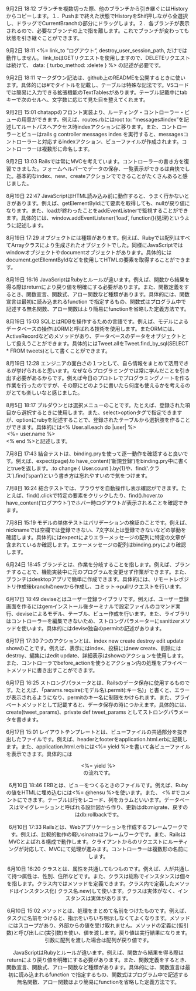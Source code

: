 
 9月2日 18:12
ブランチを複数切った際、他のブランチから引き継ぐにはHistoryからコピーします。１．Pushまで終えた状態でHistoryをShif押しながら全選択し、ドラッグでCurrentBranchの部分にドラッグします。２．各ブランチが表示されるので、必要なブランチの上で指を離します。これでブランチが変わっても状態を引き継ぐことができます。


 9月2日 18:11
<%= link_to “ログアウト“, destroy_user_session_path,
だけでは動作しません。
link_toはGETリクエストを使用しますので、DELETEリクエストは続けて、
 data: { turbo_method: :delete } %>
の記述が必要です。


 9月2日 18:11
マークダウン記法は、github上のREADMEを公開するときに使います。具体的には#でタイトルを記載し、テーブルは特殊な記法です。VSコードでは簡易に入力できる拡張機能のTextTablesがあります。テーブル記載中にtabキーで次のセルへ、文字数に応じて見た目を整えてくれます。


 9月2日 15:01
chatappのフロント実装より、ルーティング・コントローラー・ビューの用意ができます。例えば、routes.rbにはroot to: “messages#index”を記述してルートパスへアクセス時indexアクションに移ります。また、コントローラーとビューはrails g controller messages indes を実行すると、messagesコントローラーと対応するindexアクション、ビューファイルが作成されます。コントローラーは複数形に命名します。


 9月2日 13:03
Railsでは常にMVCを考えています。コントローラーの書き方を復習できました。フォームヘルパーでデータの保存、一覧表示ができるは爽快でした。基本的なindex、new、createアクションでできることがたくさんあると感じました。


 8月19日 22:47
JavaScriptはHTML読み込み前に動作すると、うまく行かないときがあります。例えば、getElementByIdにて要素を取得しても、nullが戻り値になります。また、loadが終わったことをaddEventListnerで監視することができます。具体的には、window.addEventListener(‘load’, function(){処理}というように記述します。


 8月19日 17:29
オブジェクトには種類があります。例えば、Rubyでは配列はすべてArrayクラスにより生成されたオブジェクトでした。同様にJavaScriptではwindowオブジェクトやdocumentオブジェクトがあります。具体的にはdocument.getEllemntByIdなどを使用してHTMLの要素を取得することができます。


 8月19日 16:16
JavaScriptはRubyとルールが違います。例えば、関数から結果を得る際はreturnにより戻り値を明確にする必要があります。また、関数定義をするとき、関数宣言、関数式、アロー関数など種類があります。具体的には、関数宣言は最初に読み込まれるfunction で指定するもの、関数式はプログラム中で記述する無名関数、アロー関数はより簡易にfunctionを省略した定義方法です。


 8月19日 15:03
SQLとはRDBを操作するための言語です。例えば、モデルによるデータベースの操作はORMと呼ばれる技術を使用します。またORMには、ActiveRecordなどのメソッドがあり、データベースのデータをオブジェクトとして扱えうことができます。具体的にはTweet.allをTweet.find_by_sql(SELECT * FROM tweets)として書くことができます。


 8月19日 12:28
エンジニアの面白さの１つとして、自ら情報をまとめて活用できるが挙げられると思います。なぜならプログラミングでは常に学んだことを引き出す必要があるからです。例えば今日のプロトレでプログラミングノートを作る作業を行ったのですが、その際にどのように書いたら何度も使えるかを考えるのがとても楽しいなと感じました。


 8月5日 18:17
プルダウンとは選択メニューのことです。たとえば、登録された項目から選択するときに使用します。また、select>optionタグで指定できますが、optionにrubyを記述することで、登録されたテーブルから選択肢を作ることができます。具体的には<% User.all.each do |user| %><option><%= user.name %></option><% end %>と記述します。


 7月8日 17:43
結合テストは、binding.pryを使って逐一動作を確認すると良いです。例えば、expect(page).to have_content(‘新規登録‘)をbinding.pry中に書くとtrueを返します。.to change { User.count }.by{1}や、find(‘.クラス’).find(‘span’)という書き方は忘れやすいので気をつけます。


 7月8日 16:24
結合テストでは、ブラウザを自動操作し表示確認ができます。たとえば、find().clickで特定の要素をクリックしたり、find().hover.to have_content(‘ログアウト’)でホバー時ログアウトが表示されることを確認できます。


 7月8日 15:19
モデルの単体テストはバリデーションの検証のことです。例えば、nicknameでは空欄では登録できない、7文字以上は登録できないなどの挙動を確認します。具体的にはexpectによりエラーメッセージの配列に特定の文章が含まれているか確認します。エラーメッセージの配列はbinding.pryにより確認します。


 6月24日 18:45
ブランチとは、作業を分岐することを指します。例えば、ブランチすることで、機能実装中に元のプログラムを変更せず作業ができます。また、ブランチはdesktopアプリで簡単に作成できます。具体的には、リモートレポジトリ作成後branchのnewから作成し、コミット→pullリクエストを行います。


 6月17日 18:49
deviseとはユーザー登録ライブラリです。例えば、ユーザー登録画面を作るにはgemインストール後ターミナルで設定ファイルのコマンド実行、deviseによるモデル、テーブル、ビュー作成を行います。また、ライブラリはコントローラーを編集できないため、ストロングパラメーターにsanitizerメソッドを使います。具体的にはdevise独自のpermitの記述があります。


 6月17日 17:30
7つのアクションとは、index new create destroy edit update showのことです。例えば、表示にはindex、投稿にはnew create、削除にはdestroy、編集にはedit update、詳細表示はshowのアクションを使用します。また、コントローラでbefore_actionを使うとアクション内の処理をプライベートメソッドに書き出すことができます。


 6月17日 16:25
ストロングパラメータとは、Railsのデータ保存に使用するものです。たとえば、「params.require(:モデル名).permit(:キー名)」と書くと、エラーが表示されるようになり、permitのキー名に制限をかけられます。また、プライベートメソッドとして記載すると、データ保存の時につかえます。具体的には、create(tweet_params)、private def tweet_params としてストロングパラメータを書きます。


 6月17日 15:01
レイアウトテンプレートとは、ビューファイルの共通部分を抜き出したファイルです。例えば、headerとfooterをapplication.html.erbに記載します。また、application.html.erbには<%= yield %>を書いて各ビューファイルを表示できます。具体的には<header><%= yield %><footer>の流れです。


 6月10日 18:46
ERBとは、ビューをつくるときのファイルです。例えば、Ruby の値をHTMLに埋め込むには<%= @hensu %>を使います。また、 <% #でコメントにできます。テーブルは行をレコード、列をカラムといいます。データベースはマイグレーションと呼ばれる設計図から作り、更新はdb:migrate、戻すのはdb:rollbackです。


 6月10日 17:33
Railsとは、Webアプリケーションを作成するフレームワークです。例えば、比較的動作の軽いsinatraはフレームワークです。また、RailsはMVCとよばれる構成で動作します。クライアントからのリクエストにルーティングが対応して、MVCにて処理が進みます。コントローラーは複数形の名前にします。


 6月10日 16:20
クラスとは、属性を共通してもつものです。例えば、人が共通して持つ属性は、性別、住所などです。また、クラスは総称でインスタンスは個々を指します。クラス内ではメソッドを定義できます。クラス内で定義したメソッドはインスタンス化( クラス名.new)して使います。クラスは実体がなく、インスタンスは実体があります。


 6月10日 15:02
メソッドとは、処理をまとめて名前をつけたものです。例えば、タスクに名前をつけると、指示をいちいち明示しなくてよくなります。メソッドにはスコープがあり、外部からの値を受け取れません。メソッドの定義に(仮引数)と呼び出しに(実引数)を使い、値を渡します。戻り値は実行結果になります。引数に配列を渡した場合は配列が戻り値です。



JavaScriptはRubyとルールが違います。例えば、関数から結果を得る際はreturnにより戻り値を明確にする必要があります。また、関数定義をするとき、関数宣言、関数式、アロー関数など種類があります。具体的には、関数宣言は最初に読み込まれるfunction で指定するもの、関数式はプログラム中で記述する無名関数、アロー関数はより簡易にfunctionを省略した定義方法です。

